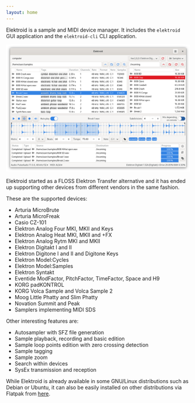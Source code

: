 ```yaml
---
layout: home
---
```


Elektroid is a sample and MIDI device manager. It includes the `elektroid` GUI application and the `elektroid-cli` CLI application.

![Elektroid GUI screenshot](images/screenshot.png "Elektroid GUI")

Elektroid started as a FLOSS Elektron Transfer alternative and it has ended up supporting other devices from different vendors in the same fashion.

These are the supported devices:

* Arturia MicroBrute
* Arturia MicroFreak
* Casio CZ-101
* Elektron Analog Four MKI, MKII and Keys
* Elektron Analog Heat MKI, MKII and +FX
* Elektron Analog Rytm MKI and MKII
* Elektron Digitakt I and II
* Elektron Digitone I and II and Digitone Keys
* Elektron Model:Cycles
* Elektron Model:Samples
* Elektron Syntakt
* Eventide ModFactor, PitchFactor, TimeFactor, Space and H9
* KORG padKONTROL
* KORG Volca Sample and Volca Sample 2
* Moog Little Phatty and Slim Phatty
* Novation Summit and Peak
* Samplers implementing MIDI SDS

Other interesting features are:

* Autosampler with SFZ file generation
* Sample playback, recording and basic edition
* Sample loop points edition with zero crossing detection
* Sample tagging
* Sample zoom
* Search within devices
* SysEx transmission and reception

While Elektroid is already available in some GNU/Linux distributions such as Debian or Ubuntu, it can also be easily installed on other distributions via Flatpak from [here](https://flathub.org/en/apps/io.github.dagargo.Elektroid).
